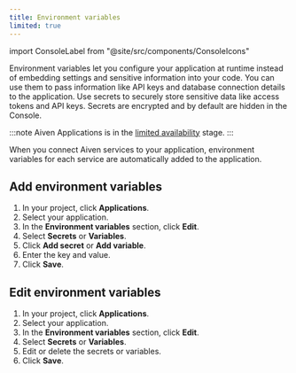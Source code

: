 ```yaml
---
title: Environment variables
limited: true
---
```


import ConsoleLabel from "@site/src/components/ConsoleIcons"

Environment variables let you configure your application at runtime instead of embedding settings and sensitive information into your code. You can use them to pass information like API keys and database connection details to the application. Use secrets to securely store sensitive data like access tokens and API keys. Secrets
are encrypted and by default are hidden in the Console.

:::note
Aiven Applications is in the
[limited availability](/docs/platform/concepts/service-and-feature-releases#limited-availability-)
stage.
:::

When you connect Aiven services to your application, environment variables for
each service are automatically added to the application.

## Add environment variables

1. In your project, click **Applications**.
1. Select your application.
1. In the **Environment variables** section, click **Edit**.
1. Select **Secrets** or **Variables**.
1. Click **Add secret** or **Add variable**.
1. Enter the key and value.
1. Click **Save**.

## Edit environment variables

1. In your project, click **Applications**.
1. Select your application.
1. In the **Environment variables** section, click **Edit**.
1. Select **Secrets** or **Variables**.
1. Edit or delete the secrets or variables.
1. Click **Save**.
